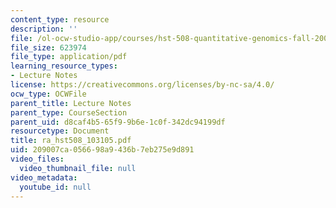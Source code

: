 ```yaml
---
content_type: resource
description: ''
file: /ol-ocw-studio-app/courses/hst-508-quantitative-genomics-fall-2005/209007ca056698a9436b7eb275e9d891_ra_hst508_103105.pdf
file_size: 623974
file_type: application/pdf
learning_resource_types:
- Lecture Notes
license: https://creativecommons.org/licenses/by-nc-sa/4.0/
ocw_type: OCWFile
parent_title: Lecture Notes
parent_type: CourseSection
parent_uid: d8caf4b5-65f9-9b6e-1c0f-342dc94199df
resourcetype: Document
title: ra_hst508_103105.pdf
uid: 209007ca-0566-98a9-436b-7eb275e9d891
video_files:
  video_thumbnail_file: null
video_metadata:
  youtube_id: null
---
```

